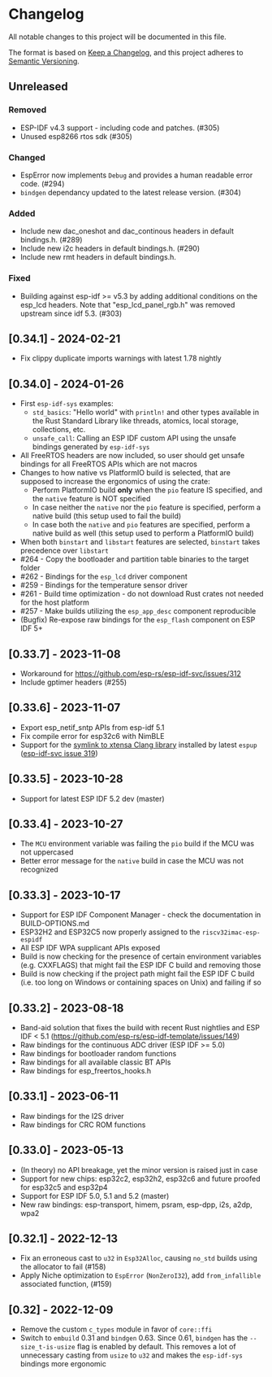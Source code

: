 # Changelog

All notable changes to this project will be documented in this file.

The format is based on [Keep a Changelog](https://keepachangelog.com/en/1.0.0/),
and this project adheres to [Semantic Versioning](https://semver.org/spec/v2.0.0.html).

## Unreleased

### Removed
* ESP-IDF v4.3 support - including code and patches. (#305)
* Unused esp8266 rtos sdk (#305)
### Changed
* EspError now implements `Debug` and provides a human readable error code. (#294)
* `bindgen` dependancy updated to the latest release version. (#304)
### Added
* Include new dac_oneshot and dac_continous headers in default bindings.h. (#289)
* Include new i2c headers in default bindings.h. (#290)
* Include new rmt headers in default bindings.h.
### Fixed
* Building against esp-idf >= v5.3 by adding additional conditions on the esp_lcd headers. Note that "esp_lcd_panel_rgb.h" was removed upstream since idf 5.3. (#303)

## [0.34.1] - 2024-02-21
* Fix clippy duplicate imports warnings with latest 1.78 nightly

## [0.34.0] - 2024-01-26
* First `esp-idf-sys` examples:
  * `std_basics`: "Hello world" with `println!` and other types available in the Rust Standard Library like threads, atomics, local storage, collections, etc.
  * `unsafe_call`: Calling an ESP IDF custom API using the unsafe bindings generated by `esp-idf-sys`
* All FreeRTOS headers are now included, so user should get unsafe bindings for all FreeRTOS APIs which are not macros
* Changes to how native vs PlatformIO build is selected, that are supposed to increase the ergonomics of using the crate:
  * Perform PlatformIO build **only** when the `pio` feature IS specified, and the `native` feature is NOT specified
  * In case neither the `native` nor the `pio` feature is specified, perform a native build (this setup used to fail the build)
  * In case both the `native` and `pio` features are specified, perform a native build as well (this setup used to perform a PlatformIO build)
* When both `binstart` and `libstart` features are selected, `binstart` takes precedence over `libstart`
* #264 - Copy the bootloader and partition table binaries to the target folder
* #262 - Bindings for the `esp_lcd` driver component
* #259 - Bindings for the temperature sensor driver
* #261 - Build time optimization - do not download Rust crates not needed for the host platform
* #257 - Make builds utilizing the `esp_app_desc` component reproducible
* (Bugfix) Re-expose raw bindings for the `esp_flash` component on ESP IDF 5+

## [0.33.7] - 2023-11-08
* Workaround for https://github.com/esp-rs/esp-idf-svc/issues/312
* Include gptimer headers (#255)

## [0.33.6] - 2023-11-07
* Export esp_netif_sntp APIs from esp-idf 5.1
* Fix compile error for esp32c6 with NimBLE
* Support for the [symlink to xtensa Clang library](https://github.com/esp-rs/espup/releases/tag/v0.8.0) installed by latest `espup` ([esp-idf-svc issue 319](https://github.com/esp-rs/esp-idf-hal/issues/319))

## [0.33.5] - 2023-10-28
* Support for latest ESP IDF 5.2 dev (master)

## [0.33.4] - 2023-10-27
* The `MCU` environment variable was failing the `pio` build if the MCU was not uppercased
* Better error message for the `native` build in case the MCU was not recognized

## [0.33.3] - 2023-10-17
* Support for ESP IDF Component Manager - check the documentation in BUILD-OPTIONS.md
* ESP32H2 and ESP32C5 now properly assigned to the `riscv32imac-esp-espidf`
* All ESP IDF WPA supplicant APIs exposed
* Build is now checking for the presence of certain environment variables (e.g. CXXFLAGS) that might fail the ESP IDF C build and removing those
* Build is now checking if the project path might fail the ESP IDF C build (i.e. too long on Windows or containing spaces on Unix) and failing if so

## [0.33.2] - 2023-08-18
* Band-aid solution that fixes the build with recent Rust nightlies and ESP IDF < 5.1 (https://github.com/esp-rs/esp-idf-template/issues/149)
* Raw bindings for the continuous ADC driver (ESP IDF >= 5.0)
* Raw bindings for bootloader random functions
* Raw bindings for all available classic BT APIs
* Raw bindings for esp_freertos_hooks.h

## [0.33.1] - 2023-06-11

* Raw bindings for the I2S driver
* Raw bindings for CRC ROM functions

## [0.33.0] - 2023-05-13

* (In theory) no API breakage, yet the minor version is raised just in case
* Support for new chips: esp32c2, esp32h2, esp32c6 and future proofed for esp32c5 and esp32p4
* Support for ESP IDF 5.0, 5.1 and 5.2 (master)
* New raw bindings: esp-transport, himem, psram, esp-dpp, i2s, a2dp, wpa2

## [0.32.1] - 2022-12-13

* Fix an erroneous cast to `u32` in `Esp32Alloc`, causing `no_std` builds using the allocator to fail (#158)
* Apply Niche optimization to `EspError` (`NonZeroI32`), add `from_infallible` associated function, (#159)

## [0.32] - 2022-12-09

* Remove the custom `c_types` module in favor of `core::ffi`
* Switch to `embuild` 0.31 and `bindgen` 0.63. Since 0.61, `bindgen` has the `--size_t-is-usize` flag is enabled by default. This removes a lot of unnecessary casting from `usize` to `u32` and makes the `esp-idf-sys` bindings more ergonomic
